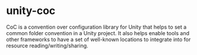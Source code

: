 # unity-coc
CoC is a convention over configuration library for Unity that helps to set a common folder convention in a Unity project. It also helps enable tools and other frameworks to have a set of well-known locations to integrate into for resource reading/writing/sharing.

